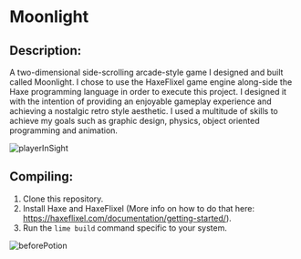 # Moonlight

## Description:

A two-dimensional side-scrolling arcade-style game I designed and built called Moonlight. I chose to use the HaxeFlixel game engine along-side the Haxe programming language in order to execute this project. I designed it with the intention of providing an enjoyable gameplay experience and achieving a nostalgic retro style aesthetic. I used a multitude of skills to achieve my goals such as graphic design, physics, object oriented programming and animation.

![playerInSight](https://user-images.githubusercontent.com/49291237/136271688-fb315c28-8a89-44d3-a825-8ac2c49d2512.png)

## Compiling:

1. Clone this repository.
2. Install Haxe and HaxeFlixel (More info on how to do that here: https://haxeflixel.com/documentation/getting-started/).
3. Run the `lime build` command specific to your system.

![beforePotion](https://user-images.githubusercontent.com/49291237/136272344-045587d3-4c0a-4d58-8785-d9b2af9e5bd3.png)
